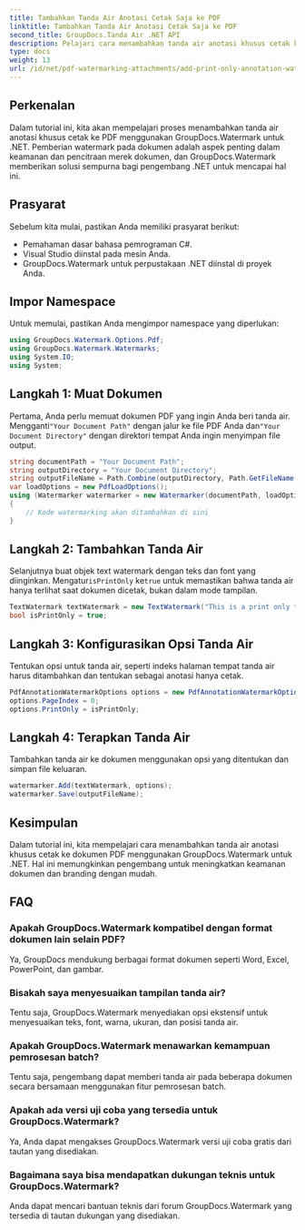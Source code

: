 ```yaml
---
title: Tambahkan Tanda Air Anotasi Cetak Saja ke PDF
linktitle: Tambahkan Tanda Air Anotasi Cetak Saja ke PDF
second_title: GroupDocs.Tanda Air .NET API
description: Pelajari cara menambahkan tanda air anotasi khusus cetak ke PDF menggunakan GroupDocs.Watermark untuk .NET. Tingkatkan keamanan dokumen dan branding dengan mudah.
type: docs
weight: 13
url: /id/net/pdf-watermarking-attachments/add-print-only-annotation-watermark-pdf/
---
```

## Perkenalan
Dalam tutorial ini, kita akan mempelajari proses menambahkan tanda air anotasi khusus cetak ke PDF menggunakan GroupDocs.Watermark untuk .NET. Pemberian watermark pada dokumen adalah aspek penting dalam keamanan dan pencitraan merek dokumen, dan GroupDocs.Watermark memberikan solusi sempurna bagi pengembang .NET untuk mencapai hal ini.
## Prasyarat
Sebelum kita mulai, pastikan Anda memiliki prasyarat berikut:
- Pemahaman dasar bahasa pemrograman C#.
- Visual Studio diinstal pada mesin Anda.
- GroupDocs.Watermark untuk perpustakaan .NET diinstal di proyek Anda.

## Impor Namespace
Untuk memulai, pastikan Anda mengimpor namespace yang diperlukan:
```csharp
using GroupDocs.Watermark.Options.Pdf;
using GroupDocs.Watermark.Watermarks;
using System.IO;
using System;
```
## Langkah 1: Muat Dokumen
 Pertama, Anda perlu memuat dokumen PDF yang ingin Anda beri tanda air. Mengganti`"Your Document Path"` dengan jalur ke file PDF Anda dan`"Your Document Directory"` dengan direktori tempat Anda ingin menyimpan file output.
```csharp
string documentPath = "Your Document Path";
string outputDirectory = "Your Document Directory";
string outputFileName = Path.Combine(outputDirectory, Path.GetFileName(documentPath));
var loadOptions = new PdfLoadOptions();
using (Watermarker watermarker = new Watermarker(documentPath, loadOptions))
{
    // Kode watermarking akan ditambahkan di sini
}
```
## Langkah 2: Tambahkan Tanda Air
Selanjutnya buat objek text watermark dengan teks dan font yang diinginkan. Mengatur`isPrintOnly` ke`true` untuk memastikan bahwa tanda air hanya terlihat saat dokumen dicetak, bukan dalam mode tampilan.
```csharp
TextWatermark textWatermark = new TextWatermark("This is a print only test watermark. It won't appear in view mode.", new Font("Arial", 8));
bool isPrintOnly = true;
```
## Langkah 3: Konfigurasikan Opsi Tanda Air
Tentukan opsi untuk tanda air, seperti indeks halaman tempat tanda air harus ditambahkan dan tentukan sebagai anotasi hanya cetak.
```csharp
PdfAnnotationWatermarkOptions options = new PdfAnnotationWatermarkOptions();
options.PageIndex = 0;
options.PrintOnly = isPrintOnly;
```
## Langkah 4: Terapkan Tanda Air
Tambahkan tanda air ke dokumen menggunakan opsi yang ditentukan dan simpan file keluaran.
```csharp
watermarker.Add(textWatermark, options);
watermarker.Save(outputFileName);
```

## Kesimpulan
Dalam tutorial ini, kita mempelajari cara menambahkan tanda air anotasi khusus cetak ke dokumen PDF menggunakan GroupDocs.Watermark untuk .NET. Hal ini memungkinkan pengembang untuk meningkatkan keamanan dokumen dan branding dengan mudah.
## FAQ
### Apakah GroupDocs.Watermark kompatibel dengan format dokumen lain selain PDF?
Ya, GroupDocs mendukung berbagai format dokumen seperti Word, Excel, PowerPoint, dan gambar.
### Bisakah saya menyesuaikan tampilan tanda air?
Tentu saja, GroupDocs.Watermark menyediakan opsi ekstensif untuk menyesuaikan teks, font, warna, ukuran, dan posisi tanda air.
### Apakah GroupDocs.Watermark menawarkan kemampuan pemrosesan batch?
Tentu saja, pengembang dapat memberi tanda air pada beberapa dokumen secara bersamaan menggunakan fitur pemrosesan batch.
### Apakah ada versi uji coba yang tersedia untuk GroupDocs.Watermark?
Ya, Anda dapat mengakses GroupDocs.Watermark versi uji coba gratis dari tautan yang disediakan.
### Bagaimana saya bisa mendapatkan dukungan teknis untuk GroupDocs.Watermark?
Anda dapat mencari bantuan teknis dari forum GroupDocs.Watermark yang tersedia di tautan dukungan yang disediakan.